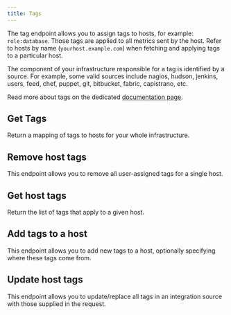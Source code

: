 ```yaml
---
title: Tags
---
```

The tag endpoint allows you to assign tags to hosts,
for example: `role:database`. Those tags are applied to
all metrics sent by the host. Refer to hosts by name
(`yourhost.example.com`) when fetching and applying
tags to a particular host.

The component of your infrastructure responsible for a tag is identified
by a source. For example, some valid sources include nagios, hudson, jenkins,
users, feed, chef, puppet, git, bitbucket, fabric, capistrano, etc.

Read more about tags on the dedicated
[documentation page](https://docs.datadoghq.com/tagging).

## Get Tags

Return a mapping of tags to hosts for your whole infrastructure.

## Remove host tags

This endpoint allows you to remove all user-assigned tags
for a single host.

## Get host tags

Return the list of tags that apply to a given host.

## Add tags to a host

This endpoint allows you to add new tags to a host,
optionally specifying where these tags come from.

## Update host tags

This endpoint allows you to update/replace all tags in
an integration source with those supplied in the request.

